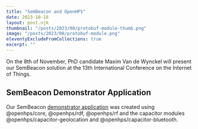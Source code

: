 ```yaml
---
title: "SemBeacon and OpenHPS"
date: 2023-10-16
layout: post.njk
thumbnail: "/posts/2023/08/protobuf-module-thumb.png"
image: "/posts/2023/08/protobuf-module.png"
eleventyExcludeFromCollections: true
excerpt: ""
---
```

On the 8th of November, PhD candidate Maxim Van de Wynckel will present our SemBeacon solution at the 13th International Conference on the Internet of Things. 

## SemBeacon Demonstrator Application
Our SemBeacon [demonstrator application](https://github.com/SemBeacon/app) was created using @openhps/core, @openhps/rdf, @openhps/rf and the capacitor modules @openhps/capacitor-geolocation and @openhps/capacitor-bluetooth.